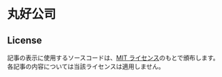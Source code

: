 # 丸好公司

## License

記事の表示に使用するソースコードは、[MIT ライセンス](https://opensource.org/licenses/MIT)のもとで頒布します。  
各記事の内容については当該ライセンスは適用しません。
